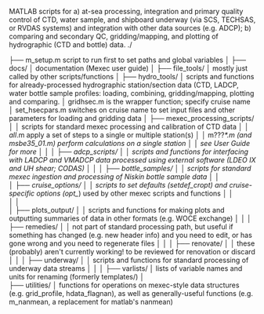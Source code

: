 MATLAB scripts for a) at-sea processing, integration and primary quality control of CTD, water sample, and shipboard underway (via SCS, TECHSAS, or RVDAS systems) and integration with other data sources (e.g. ADCP); b) comparing and secondary QC, gridding/mapping, and plotting of hydrographic (CTD and bottle) data.
./

├── m_setup.m script to run first to set paths and global variables
│
├── docs/
│      documentation (Mexec user guide)
│
├── file_tools/
│      mostly just called by other scripts/functions
│
├── hydro_tools/
│     scripts and functions for already-processed hydrographic station/section data (CTD, LADCP, water bottle sample profiles: loading, combining, gridding/mapping, plotting and comparing. 
│       gridhsec.m is the wrapper function; specify cruise name
│       set_hsecpars.m switches on cruise name to set input files and other parameters for loading and gridding data
│ 
├── mexec_processing_scripts/
│   │  scripts for standard mexec processing and calibration of CTD data
│   │    *_all_*.m apply a set of steps to a single or multiple station(s)
│   │    m???_*.m (and msbe35_01.m) perform calculations on a single station
│   │    see User Guide for more
│   │
│   ├── adcp_scripts/
│   │     scripts and functions for interfacing with LADCP and VMADCP data processed using external software (LDEO IX and UH shear; CODAS)
│   │
│   ├── bottle_samples/
│   │     scripts for standard mexec ingestion and processing of Niskin bottle sample data
│   │	
│   ├── cruise_options/
│   │     scripts to set defaults (setdef_cropt_*) and cruise-specific options (opt_*) used by other mexec scripts and functions
│   │	
│   │	
│   ├── plots_output/
│   │  scripts and functions for making plots and outputting summaries of data in other formats (e.g. WOCE exchange)
│   │
│   ├── remedies/
│   │	  not part of standard processing path, but useful if something has changed (e.g. new header info) and you need to edit, or has gone wrong and you need to regenerate files
│   │
│   ├── renovate/
│   │	  these (probably) aren't currently working! to be reviewed for renovation or discard
│   │
│   ├── underway/
│   │	  scripts and functions for standard processing of underway data streams
│   │
│   ├── varlists/
│         lists of variable names and units for renaming (formerly templates/)
│   
├── utilities/
│     functions for operations on mexec-style data structures (e.g. grid_profile, hdata_flagnan), as well as generally-useful functions (e.g. m_nanmean, a replacement for matlab's nanmean)



